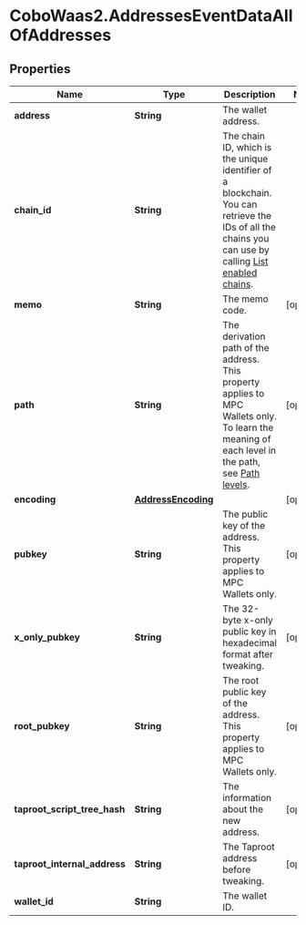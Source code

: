# CoboWaas2.AddressesEventDataAllOfAddresses

## Properties

Name | Type | Description | Notes
------------ | ------------- | ------------- | -------------
**address** | **String** | The wallet address. | 
**chain_id** | **String** | The chain ID, which is the unique identifier of a blockchain. You can retrieve the IDs of all the chains you can use by calling [List enabled chains](https://www.cobo.com/developers/v2/api-references/wallets/list-enabled-chains). | 
**memo** | **String** | The memo code. | [optional] 
**path** | **String** | The derivation path of the address. This property applies to MPC Wallets only. To learn the meaning of each level in the path, see [Path levels](https://github.com/bitcoin/bips/blob/master/bip-0044.mediawiki#path-levels). | [optional] 
**encoding** | [**AddressEncoding**](AddressEncoding.md) |  | [optional] 
**pubkey** | **String** | The public key of the address. This property applies to MPC Wallets only. | [optional] 
**x_only_pubkey** | **String** | The 32-byte x-only public key in hexadecimal format after tweaking. | [optional] 
**root_pubkey** | **String** | The root public key of the address. This property applies to MPC Wallets only. | [optional] 
**taproot_script_tree_hash** | **String** | The information about the new address. | [optional] 
**taproot_internal_address** | **String** | The Taproot address before tweaking. | [optional] 
**wallet_id** | **String** | The wallet ID. | 


